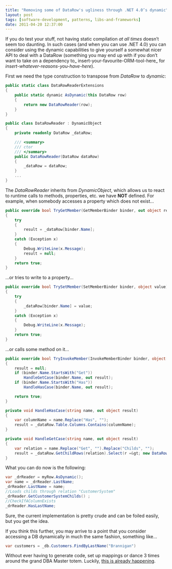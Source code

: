 ```yaml
---
title: "Removing some of DataRow's ugliness through .NET 4.0’s dynamic"
layout: post
tags: [software-development, patterns, libs-and-frameworks]
date: 2011-04-20 12:37:00
---
```


If you do test your stuff, not having static compilation _at all times_ doesn’t seem too daunting. In such cases (and when you can use .NET 4.0) you can consider using the dynamic capabilities to give yourself a somewhat nicer API to deal with a DataRow (something you may end up with if you don’t want to take on a dependency to_ insert-your-favourite-ORM-tool-here_ for _insert-whatever-reasons-you-have-here_).

First we need the type construction to transpose from _DataRow_ to _dynamic_:

```csharp
public static class DataRowReaderExtensions
{
    public static dynamic AsDynamic(this DataRow row)
    {
        return new DataRowReader(row);
    }
}

public class DataRowReader : DynamicObject
{
    private readonly DataRow _dataRow;

    /// <summary>
    /// ctor
    /// </summary>
    public DataRowReader(DataRow dataRow)
    {
        _dataRow = dataRow;
    }
    ...
}
```

The _DataRowReader_ inherits from _DynamicObject_, which allows us to react to runtime calls to methods, properties, etc. we have **NOT** defined. For example, when somebody accesses a property which does not exist...

```csharp
public override bool TryGetMember(GetMemberBinder binder, out object result)
{
    try
    {
        result = _dataRow[binder.Name];
    }
    catch (Exception x)
    {
        Debug.WriteLine(x.Message);
        result = null;
    }
    return true;
}
```

…or tries to write to a property…

```csharp
public override bool TrySetMember(SetMemberBinder binder, object value)
{
    try
    {
        _dataRow[binder.Name] = value;
    }
    catch (Exception x)
    {
        Debug.WriteLine(x.Message);
    }
    return true;
}
```

…or calls some method on it…

```csharp
public override bool TryInvokeMember(InvokeMemberBinder binder, object[] args, out object result)
{
    result = null;
    if (binder.Name.StartsWith("Get"))
        HandleGetCase(binder.Name, out result);
    if (binder.Name.StartsWith("Has"))
        HandleHasCase(binder.Name, out result);

    return true;
}

private void HandleHasCase(string name, out object result)
{
    var columnName = name.Replace("Has", "");
    result = _dataRow.Table.Columns.Contains(columnName);
}

private void HandleGetCase(string name, out object result)
{
    var relation = name.Replace("Get", "").Replace("Childs", "");
    result = _dataRow.GetChildRows(relation).Select(r =&gt; new DataRowReader(r)).ToArray();
}
```

What you can do now is the following:

```csharp
var _drReader = myRow.AsDynamic();
var name = _drReader.LastName;
_drReader.LastName = name;
//Loads childs through relation "CustomerSystem"
_drReader.GetCustomerSystemChilds() ;
//CheckIfAColumnExists
_drReader.HasLastName;
```

Sure, the current implementation is pretty crude and can be foiled easily, but you get the idea. 

If you think this further, you may arrive to a point that you consider accessing a DB dynamically in much the same fashion, something like…

```csharp
var customers = _db.Customers.FindByLastName("Brannigan")
```

Without ever having to generate code, set up mappings or dance 3 times around the grand DBA Master totem. Luckily, [this is already happening](https://github.com/markrendle/Simple.Data).